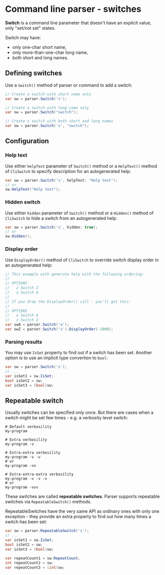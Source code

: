# Command line parser - switches

**Switch** is a command line parameter that doesn't have an explicit value, only "set/not set" states.

Switch may have:

* only one-char short name,
* only more-than-one-char long name,
* both short and long names.

## Defining switches

Use a `Switch()` method of parser or command to add a switch:

```csharp
// Create a switch with short name only
var sw = parser.Switch('s');

// Create a switch with long name only
var sw = parser.Switch("switch");

// Create a switch with both short and long names
var sw = parser.Switch('s', "switch");
```

## Configuration

### Help text

Use either `helpText` parameter of `Switch()` method or a `HelpText()` method of `CliSwitch` to specify description for an autogenerated help:

```csharp
var sw = parser.Switch('s', helpText: "Help text");
// or
sw.HelpText("Help text");
```

### Hidden switch

Use either `hidden` parameter of `Switch()` method or a `Hidden()` method of `CliSwitch` to hide a switch from an autogenerated help:

```csharp
var sw = parser.Switch('s', hidden: true);
// or
sw.Hidden();
```

### Display order

Use `DisplayOrder()` method of `CliSwitch` to override switch display order in an autogenerated help:

```csharp
// This example with generate help with the following ordering:
//
// OPTIONS
//   z Switch Z
//   a Switch A
//
// If you drop the DisplayOrder() call - you'll get this:
//
// OPTIONS
//   a Switch A
//   z Switch Z
var swA = parser.Switch('a');
var swZ = parser.Switch('z').DisplayOrder(-1000);
```

### Parsing results

You may use `IsSet` property to find out if a switch has been set.
Another option is to use an implicit type convertion to `bool`:

```csharp
var sw = parser.Switch('s');
// ...
var isSet1 = sw.IsSet;
bool isSet2 = sw;
var isSet3 = (bool)sw;
```

## Repeatable switch

Usually switches can be specified only once. But there are cases when a switch might be set few times - e.g. a verbosity level switch:

```
# Default verbosility
my-program

# Extra verbosility
my-program -v

# Extra-extra verbosility
my-program -v -v
# or
my-program -vv

# Extra-extra-extra verbosility
my-program -v -v -v
# or
my-program -vvv
```

These switches are called **repeatable switches**. Parser supports repeatable switches via `RepeatableSwitch()` methods.

RepeatableSwitches have the very same API as ordinary ones with only one exception - they provide an extra property to find out how many times a switch has been set:

```csharp
var sw = parser.RepeatableSwitch('s');
// ...
var isSet1 = sw.IsSet;
bool isSet2 = sw;
var isSet3 = (bool)sw;

var repeatCount1 = sw.RepeatCount;
int repeatCount2 = sw;
var repeatCount3 = (int)sw;
```